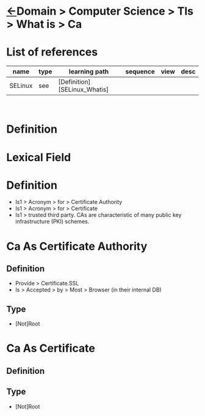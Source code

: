 # [&larr;][Repo_Readme]Domain > Computer Science > Tls > What is > Ca

[//]: #(Reference)
[Repo_Readme]:    ../list/object_list.md


# List of references

|name|type|learning path|sequence|view|desc|
|-|-|-|-|-|-|
|SELinux|see|[Definition][SELinux_Whatis]|
<br>

# Definition

# Lexical Field
# Definition
- Is1 > Acronym > for > Certificate Authority
- Is1 > Acronym > for > Certificate
- Is1 > trusted third party. CAs are characteristic of many public key infrastructure (PKI) schemes.

# Ca As Certificate Authority
## Definition
- Provide > Certificate.SSL
- Is > Accepted > by > Most > Browser (in their internal DB)

## Type
- [Not]Root
# Ca As Certificate
## Definition
## Type
- [Not]Root